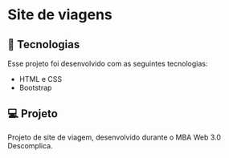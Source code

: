 <h1>Site de viagens</h1>

## 🚀 Tecnologias

Esse projeto foi desenvolvido com as seguintes tecnologias:

- HTML e CSS
- Bootstrap

## 💻 Projeto

Projeto de site de viagem, desenvolvido durante o MBA Web 3.0 Descomplica.
